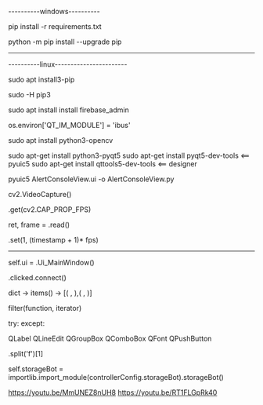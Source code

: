 ----------windows----------

pip install -r requirements.txt

python -m pip install --upgrade pip

-----------------------------


----------linux-----------------------

sudo apt install3-pip

sudo -H pip3

sudo apt install install  firebase_admin


os.environ['QT_IM_MODULE'] = 'ibus'

sudo apt install python3-opencv



sudo apt-get install python3-pyqt5
sudo apt-get install pyqt5-dev-tools   <== pyuic5
sudo apt-get install qttools5-dev-tools <== designer

pyuic5 AlertConsoleView.ui -o AlertConsoleView.py


cv2.VideoCapture()

.get(cv2.CAP_PROP_FPS)

ret, frame = .read()

.set(1, (timestamp + 1)* fps)


-------------------------------------------
self.ui = .Ui_MainWindow()

.clicked.connect()

dict -> items() -> [( , ),( , )]

filter(function, iterator)


try:
except:

QLabel
QLineEdit
QGroupBox
QComboBox
QFont
QPushButton


.split('f')[1]


self.storageBot = importlib.import_module(controllerConfig.storageBot).storageBot()

https://youtu.be/MmUNEZ8nUH8
https://youtu.be/RT1FLGpRk40

